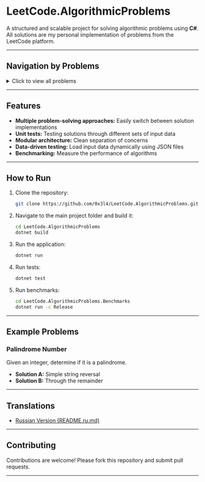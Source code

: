 # LeetCode.AlgorithmicProblems

A structured and scalable project for solving algorithmic problems using **C#**.
All solutions are my personal implementation of problems from the LeetCode platform.

---

## Navigation by Problems

<details>
  <summary>Click to view all problems</summary>

|  #  |    Problem    | Solution Link  |
|-----|--------------|----------------|
|9    | [**Palindrome Number**](https://leetcode.com/problems/palindrome-number) | [Solutions](LeetCode.AlgorithmicProblems/Problems/PalindromeNumber/) |
|13   | [**Roman to Integer**](https://leetcode.com/problems/roman-to-integer) | [Solutions](LeetCode.AlgorithmicProblems/Problems/RomanToInteger/) |
|14   | [**Longest Common Prefix**](https://leetcode.com/problems/longest-common-prefix) | [Solutions](LeetCode.AlgorithmicProblems/Problems/LongestCommonPrefix/) |

</details>

---

## Features

- **Multiple problem-solving approaches:** Easily switch between solution implementations  
- **Unit tests:** Testing solutions through different sets of input data
- **Modular architecture:** Clean separation of concerns  
- **Data-driven testing:** Load input data dynamically using JSON files
- **Benchmarking:** Measure the performance of algorithms

---

## How to Run

1. Clone the repository:
   ```bash
   git clone https://github.com/0x3l4/LeetCode.AlgorithmicProblems.git
   ```

2. Navigate to the main project folder and build it:
   ```bash
   cd LeetCode.AlgorithmicProblems
   dotnet build
   ```

3. Run the application:
   ```bash
   dotnet run
   ```

4. Run tests:
   ```bash
   dotnet test
   ```

5. Run benchmarks:
   ```bash
   cd LeetCode.AlgorithmicProblems.Benchmarks
   dotnet run -c Release
   ```

---

## Example Problems

### Palindrome Number
Given an integer, determine if it is a palindrome.

- **Solution A:** Simple string reversal  
- **Solution B:** Through the remainder

---

## Translations
- [Russian Version (README.ru.md)](README.ru.md)

---

## Contributing

Contributions are welcome! Please fork this repository and submit pull requests.

---

